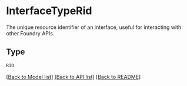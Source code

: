 # InterfaceTypeRid

The unique resource identifier of an interface, useful for interacting with other Foundry APIs.

## Type
```python
RID
```


[[Back to Model list]](../../README.md#documentation-for-models) [[Back to API list]](../../README.md#documentation-for-api-endpoints) [[Back to README]](../../README.md)
